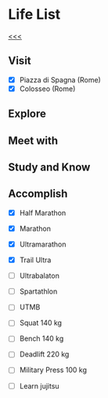 
Life List
======

[<<<](https://github.com/ttltrk/0con/blob/master/README.MD)

Visit
------

- [x] Piazza di Spagna (Rome)
- [x] Colosseo (Rome)

Explore
------

Meet with
------

Study and Know
------

Accomplish
------

- [X] Half Marathon
- [X] Marathon
- [X] Ultramarathon
- [X] Trail Ultra
- [ ] Ultrabalaton
- [ ] Spartathlon
- [ ] UTMB
- [ ] Squat 140 kg
- [ ] Bench 140 kg
- [ ] Deadlift 220 kg
- [ ] Military Press 100 kg
- [ ] Learn jujitsu




